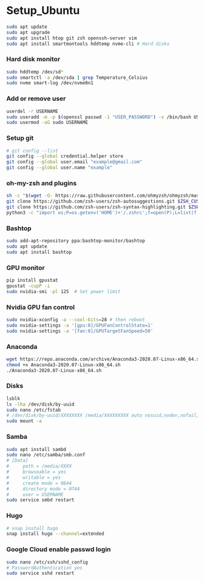 # Setup_Ubuntu

```bash
sudo apt update
sudo apt upgrade
sudo apt install htop git zsh openssh-server vim
sudo apt install smartmontools hddtemp nvme-cli # Hard disks
```

### Hard disk monitor
```bash
sudo hddtemp /dev/sd*
sudo smartctl -a /dev/sda | grep Temperature_Celsius
sudo nvme smart-log /dev/nvme0n1
```

### Add or remove user
```bash
userdel -r USERNAME
sudo useradd -m -p $(openssl passwd -1 "USER_PASSWORD") -s /bin/bash USERNAME
sudo usermod -aG sudo USERNAME
```

### Setup git
```bash
# git config --list
git config --global credential.helper store
git config --global user.email "example@gmail.com"
git config --global user.name "example"
```

### oh-my-zsh and plugins
```bash
sh -c "$(wget -O- https://raw.githubusercontent.com/ohmyzsh/ohmyzsh/master/tools/install.sh)"
git clone https://github.com/zsh-users/zsh-autosuggestions.git $ZSH_CUSTOM/plugins/zsh-autosuggestions
git clone https://github.com/zsh-users/zsh-syntax-highlighting.git $ZSH_CUSTOM/plugins/zsh-syntax-highlighting
python3 -c "import os;P=os.getenv('HOME')+'/.zshrc';f=open(P);L=list(f);f.close();O=open(P,'w');[O.write('plugins=(git zsh-autosuggestions zsh-syntax-highlighting)\n') if l.startswith('plugins=') else O.write(l) for l in L]"
```

### Bashtop
```bash
sudo add-apt-repository ppa:bashtop-monitor/bashtop
sudo apt update
sudo apt install bashtop
```

### GPU monitor
```bash
pip install gpustat
gpustat -cupP -i
sudo nvidia-smi -pl 125  # Set power limit
```

### Nvidia GPU fan control 
```bash
sudo nvidia-xconfig -a --cool-bits=28 # then reboot
sudo nvidia-settings -a '[gpu:0]/GPUFanControlState=1' 
sudo nvidia-settings -a '[fan:0]/GPUTargetFanSpeed=50'
```

### Anaconda
```bash
wget https://repo.anaconda.com/archive/Anaconda3-2020.07-Linux-x86_64.sh
chmod +x Anaconda3-2020.07-Linux-x86_64.sh
./Anaconda3-2020.07-Linux-x86_64.sh
```

### Disks
```bash
lsblk
ls -lha /dev/disk/by-uuid
sudo nano /etc/fstab
# /dev/disk/by-uuid/XXXXXXXX /media/XXXXXXXXX auto nosuid,nodev,nofail,x-gvfs-show 0 0
sudo mount -a
```

### Samba
```bash
sudo apt install sambd
sudo nano /etc/samba/smb.conf
# [Data]
#     path = /media/XXXX
#     browseable = yes
#     writable = yes
#     create mode = 0644
#     directory mode = 0744
#     user = USERNAME
sudo service smbd restart
```

### Hugo
```bash
# snap install hugo
snap install hugo --channel=extended
```

### Google Cloud enable passwd login
```bash
sudo nano /etc/ssh/sshd_config
# PasswordAuthentication yes
sudo service sshd restart
```
